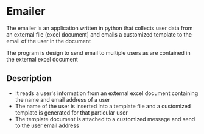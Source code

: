 # Emailer

The emailer is an application written in python that collects user data from an external file (excel document) and emails a customized template to the email of the user in the document

The program is design to send email to multiple users as are contained in the external excel document

## Description
- It reads a user's information from an external excel document containing the name and email address of a user
- The name of the user is inserted into a template file and a customized template is generated for that particular user
- The template document is attached to a customized message and send to the user email address

